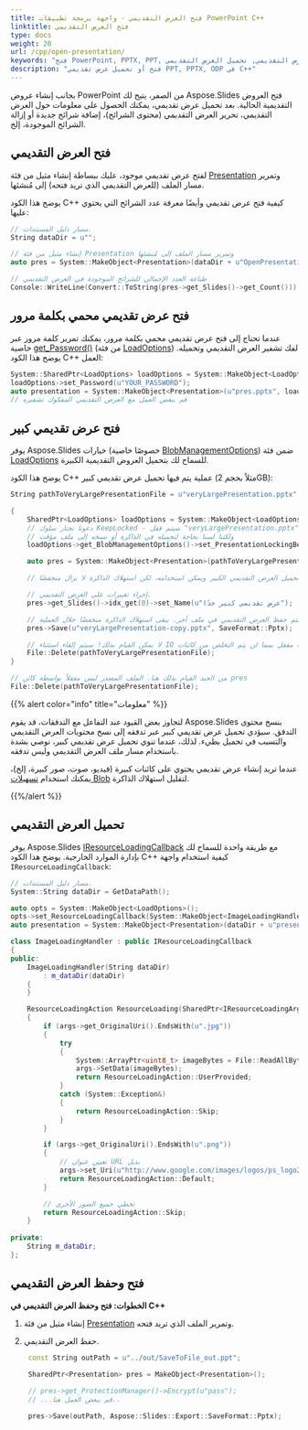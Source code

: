 ```yaml
---
title: فتح العرض التقديمي - واجهة برمجة تطبيقات PowerPoint C++
linktitle: فتح العرض التقديمي
type: docs
weight: 20
url: /cpp/open-presentation/
keywords: "فتح PowerPoint, PPTX, PPT, فتح العرض التقديمي, تحميل العرض التقديمي, C++, CPP"
description: "فتح أو تحميل عرض تقديمي PPT, PPTX, ODP في C++"
---
```


بجانب إنشاء عروض PowerPoint من الصفر، يتيح لك Aspose.Slides فتح العروض التقديمية الحالية. بعد تحميل عرض تقديمي، يمكنك الحصول على معلومات حول العرض التقديمي، تحرير العرض التقديمي (محتوى الشرائح)، إضافة شرائح جديدة أو إزالة الشرائح الموجودة، إلخ.

## فتح العرض التقديمي

لفتح عرض تقديمي موجود، عليك ببساطة إنشاء مثيل من فئة [Presentation](https://reference.aspose.com/slides/cpp/aspose.slides/presentation/) وتمرير مسار الملف (للعرض التقديمي الذي تريد فتحه) إلى مُنشئها.

يوضح هذا الكود C++ كيفية فتح عرض تقديمي وأيضًا معرفة عدد الشرائح التي يحتوي عليها:

```c++
// مسار دليل المستندات.
String dataDir = u"";

// إنشاء مثيل من فئة Presentation وتمرير مسار الملف إلى مُنشئها
auto pres = System::MakeObject<Presentation>(dataDir + u"OpenPresentation.pptx");

// طباعة العدد الإجمالي للشرائح الموجودة في العرض التقديمي
Console::WriteLine(Convert::ToString(pres->get_Slides()->get_Count()));
```

## **فتح عرض تقديمي محمي بكلمة مرور**

عندما تحتاج إلى فتح عرض تقديمي محمي بكلمة مرور، يمكنك تمرير كلمة مرور عبر خاصية [get_Password()](https://reference.aspose.com/slides/cpp/aspose.slides/loadoptions/get_password/) (من فئة [LoadOptions](https://reference.aspose.com/slides/cpp/aspose.slides/loadoptions/)) لفك تشفير العرض التقديمي وتحميله. يوضح هذا الكود C++ العمل:

```c++
System::SharedPtr<LoadOptions> loadOptions = System::MakeObject<LoadOptions>();
loadOptions->set_Password(u"YOUR_PASSWORD");
auto presentation = System::MakeObject<Presentation>(u"pres.pptx", loadOptions);
// قم ببعض العمل مع العرض التقديمي المفكوك تشفيره
```

## فتح عرض تقديمي كبير

يوفر Aspose.Slides خيارات (خصوصًا خاصية [BlobManagementOptions](https://reference.aspose.com/slides/cpp/aspose.slides/loadoptions/set_blobmanagementoptions/)) ضمن فئة [LoadOptions](https://reference.aspose.com/slides/cpp/aspose.slides/loadoptions/) للسماح لك بتحميل العروض التقديمية الكبيرة.

يوضح هذا الكود C++ عملية يتم فيها تحميل عرض تقديمي كبير (مثلاً بحجم 2GB):

```c++
String pathToVeryLargePresentationFile = u"veryLargePresentation.pptx";

{
    SharedPtr<LoadOptions> loadOptions = System::MakeObject<LoadOptions>();
    // دعونا نختار سلوك KeepLocked - سيتم قفل "veryLargePresentation.pptx" لمدة حياة مثيل العرض التقديمي،
    // ولكننا لسنا بحاجة لتحميله في الذاكرة أو نسخه إلى ملف مؤقت
    loadOptions->get_BlobManagementOptions()->set_PresentationLockingBehavior(PresentationLockingBehavior::KeepLocked);

    auto pres = System::MakeObject<Presentation>(pathToVeryLargePresentationFile, loadOptions);

    // تم تحميل العرض التقديمي الكبير ويمكن استخدامه، لكن استهلاك الذاكرة لا يزال منخفضًا.

    // إجراء تغييرات على العرض التقديمي.
    pres->get_Slides()->idx_get(0)->set_Name(u"عرض تقديمي كبير جدًا");

    // سيتم حفظ العرض التقديمي في ملف آخر. يبقى استهلاك الذاكرة منخفضًا خلال العملية
    pres->Save(u"veryLargePresentation-copy.pptx", SaveFormat::Pptx);

    // لا يمكن القيام بذلك! سيتم إلقاء استثناء IO لأن الملف مقفل بينما لن يتم التخلص من كائنات pres
    File::Delete(pathToVeryLargePresentationFile);
}

// من الجيد القيام بذلك هنا. الملف المصدر ليس مقفلاً بواسطة كائن pres
File::Delete(pathToVeryLargePresentationFile);
```

{{% alert color="info" title="معلومات" %}}

لتجاوز بعض القيود عند التفاعل مع التدفقات، قد يقوم Aspose.Slides بنسخ محتوى التدفق. سيؤدي تحميل عرض تقديمي كبير عبر تدفقه إلى نسخ محتويات العرض التقديمي والتسبب في تحميل بطيء. لذلك، عندما تنوي تحميل عرض تقديمي كبير، نوصي بشدة باستخدام مسار ملف العرض التقديمي وليس تدفقه.

عندما تريد إنشاء عرض تقديمي يحتوي على كائنات كبيرة (فيديو، صوت، صور كبيرة، إلخ)، يمكنك استخدام [تسهيلات Blob](https://docs.aspose.com/slides/cpp/manage-blob/) لتقليل استهلاك الذاكرة.

{{%/alert %}} 

## تحميل العرض التقديمي

يوفر Aspose.Slides [IResourceLoadingCallback](https://reference.aspose.com/slides/cpp/aspose.slides/iresourceloadingcallback/) مع طريقة واحدة للسماح لك بإدارة الموارد الخارجية. يوضح هذا الكود C++ كيفية استخدام واجهة `IResourceLoadingCallback`:

```c++
// مسار دليل المستندات.
System::String dataDir = GetDataPath();

auto opts = System::MakeObject<LoadOptions>();
opts->set_ResourceLoadingCallback(System::MakeObject<ImageLoadingHandler>(dataDir));
auto presentation = System::MakeObject<Presentation>(dataDir + u"presentation.pptx", opts);
```

```c++
class ImageLoadingHandler : public IResourceLoadingCallback
{
public:
    ImageLoadingHandler(String dataDir)
        : m_dataDir(dataDir)
    {
    }

    ResourceLoadingAction ResourceLoading(SharedPtr<IResourceLoadingArgs> args) override
    {
        if (args->get_OriginalUri().EndsWith(u".jpg"))
        {
            try
            {
                System::ArrayPtr<uint8_t> imageBytes = File::ReadAllBytes(Path::Combine(m_dataDir, u"aspose-logo.jpg"));
                args->SetData(imageBytes);
                return ResourceLoadingAction::UserProvided;
            }
            catch (System::Exception&)
            {
                return ResourceLoadingAction::Skip;
            }
        }

        if (args->get_OriginalUri().EndsWith(u".png"))
        {
            // تعيين عنوان URL بديل
            args->set_Uri(u"http://www.google.com/images/logos/ps_logo2.png");
            return ResourceLoadingAction::Default;
        }

        // تخطي جميع الصور الأخرى
        return ResourceLoadingAction::Skip;
    }
    
private:
    String m_dataDir;
};
```

<h2>فتح وحفظ العرض التقديمي</h2>

<a name="cplusplus-open-save-presentation"><strong>الخطوات: فتح وحفظ العرض التقديمي في C++</strong></a>

1. إنشاء مثيل من فئة [Presentation](https://reference.aspose.com/slides/cpp/aspose.slides/presentation/) وتمرير الملف الذي تريد فتحه. 

2. حفظ العرض التقديمي. 

   ```c++
   	const String outPath = u"../out/SaveToFile_out.ppt";
   	
   	SharedPtr<Presentation> pres = MakeObject<Presentation>();
   
   	// pres->get_ProtectionManager()->Encrypt(u"pass");
   	// ...قم ببعض العمل هنا..
   
   	pres->Save(outPath, Aspose::Slides::Export::SaveFormat::Pptx);
   ```